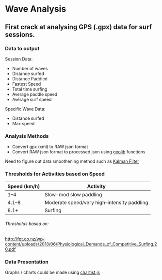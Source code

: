 # Wave Analysis

## First crack at analysing GPS (.gpx) data for surf sessions.

### Data to output
Session Data:
 - Number of waves
 - Distance surfed
 - Distance Paddled
 - Fastest Speed
 - Total time surfing
 - Average paddle speed
 - Average surf speed

Specific Wave Data:
- Distance surfed
- Max speed

### Analysis Methods

- Convert gpx (xml) to RAW json format 
- Convert RAW json format to processed json using [geolib](https://www.npmjs.com/package/geolib) functions

Need to figure out data smoothening method such as [Kalman Filter](https://en.wikipedia.org/wiki/Kalman_filter)

### Thresholds for Activities based on Speed
| Speed (km/h) | Activity |
| ------------- | ------------- |
| 1–4 | Slow-mod slow paddling |
| 4.1–8 | Moderate speed/very high–intensity paddling |
| 8.1+ | Surfing |

###### Thresholds based on:
http://fpt.co.nz/wp-content/uploads/2018/06/Physiological_Demands_of_Competitive_Surfing.20.pdf


### Data Presentation

Graphs / charts could be made using [chartist.js](https://www.npmjs.com/package/react-chartist)
